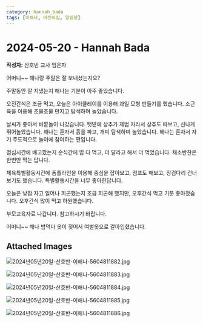 ```yaml
---
category: hannah_bada
tags: [이해나, 어린이집, 알림장]
---
```


# 2024-05-20 - Hannah Bada

**작성자:** 산호반 교사 임은자  

어머니~~  해나랑 주말은 잘 보내셨는지요?

주말동안 잘 지냈는지 해나는 기분이 아주 좋았습니다.

오전간식은 조금 먹고, 오늘은 아이클레이를 이용해 과일 모형 만들기를 했습니다. 소근육을 이용해 조물조물  만지고 탐색하며 놀았습니다. 

날씨가 좋아서 바깥놀이 나갔습니다. 텃밭에 상추가 제법 자라서 상추도 따보고, 신나게 뛰어놀았습니다. 해나는 혼자서 흙을 파고, 개미 탐색하며 놀았습니다. 해나는 혼자서 자기 주도적으로 놀이에 참여하는 편입니다.

점심시간에 배고팠는지 순식간에 밥 다 먹고, 더 달라고 해서 더 먹었습니다. 채소반찬은 한번만 먹는 답니다. 

체육특별활동시간에 폼플라인을 이용해 중심을 잡아보고, 점프도 해보고, 징검다리 건너보기도 했습니다. 특별활동시간을 너무 좋아한답니다.

오늘은 낮잠 자고 일어나 피곤했는지 조금 피곤해 했지만, 오후간식 먹고 기분 좋아졌습니다. 오후간식 많이 먹고 하원했습니다.

부모교육자료 나갑니다. 참고하시기 바랍니다.

어머니~~ 해나 밥먹다 옷이 젖어서 여벌옷으로 갈아입혔습니다.

## Attached Images
![2024년05년20일-산호반-이해나-5604811882.jpg](d:\Users\hannah\Downloads\kids\photo\2024년05년20일-산호반-이해나-5604811882.jpg)

![2024년05년20일-산호반-이해나-5604811883.jpg](d:\Users\hannah\Downloads\kids\photo\2024년05년20일-산호반-이해나-5604811883.jpg)

![2024년05년20일-산호반-이해나-5604811884.jpg](d:\Users\hannah\Downloads\kids\photo\2024년05년20일-산호반-이해나-5604811884.jpg)

![2024년05년20일-산호반-이해나-5604811885.jpg](d:\Users\hannah\Downloads\kids\photo\2024년05년20일-산호반-이해나-5604811885.jpg)

![2024년05년20일-산호반-이해나-5604811886.jpg](d:\Users\hannah\Downloads\kids\photo\2024년05년20일-산호반-이해나-5604811886.jpg)

